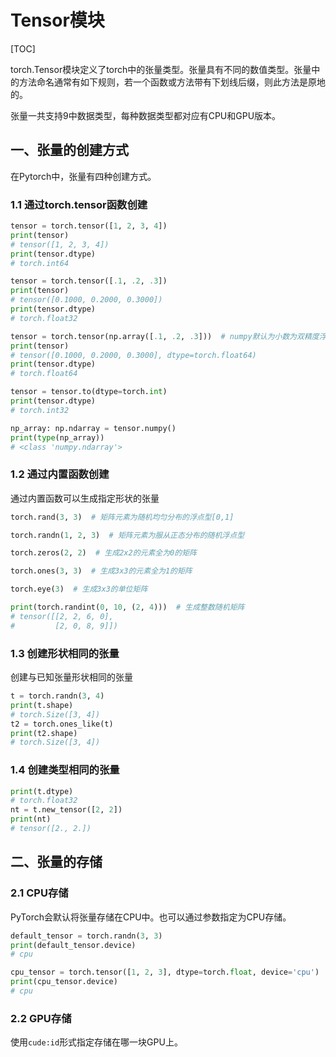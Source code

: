 # Tensor模块

[TOC]

torch.Tensor模块定义了torch中的张量类型。张量具有不同的数值类型。张量中的方法命名通常有如下规则，若一个函数或方法带有下划线后缀，则此方法是原地的。

张量一共支持9中数据类型，每种数据类型都对应有CPU和GPU版本。

## 一、张量的创建方式

在Pytorch中，张量有四种创建方式。

### 1.1 通过torch.tensor函数创建

 ~~~python
tensor = torch.tensor([1, 2, 3, 4])
print(tensor)
# tensor([1, 2, 3, 4])
print(tensor.dtype)
# torch.int64

tensor = torch.tensor([.1, .2, .3])
print(tensor)
# tensor([0.1000, 0.2000, 0.3000])
print(tensor.dtype)
# torch.float32

tensor = torch.tensor(np.array([.1, .2, .3]))  # numpy默认为小数为双精度浮点型
print(tensor)
# tensor([0.1000, 0.2000, 0.3000], dtype=torch.float64)
print(tensor.dtype)
# torch.float64

tensor = tensor.to(dtype=torch.int)
print(tensor.dtype)
# torch.int32

np_array: np.ndarray = tensor.numpy()
print(type(np_array))
# <class 'numpy.ndarray'>
 ~~~

### 1.2 通过内置函数创建

通过内置函数可以生成指定形状的张量

~~~python
torch.rand(3, 3)  # 矩阵元素为随机均匀分布的浮点型[0,1]

torch.randn(1, 2, 3)  # 矩阵元素为服从正态分布的随机浮点型

torch.zeros(2, 2)  # 生成2x2的元素全为0的矩阵

torch.ones(3, 3)  # 生成3x3的元素全为1的矩阵

torch.eye(3)  # 生成3x3的单位矩阵

print(torch.randint(0, 10, (2, 4)))  # 生成整数随机矩阵
# tensor([[2, 2, 6, 0],
#         [2, 0, 8, 9]])
~~~

### 1.3 创建形状相同的张量

创建与已知张量形状相同的张量

~~~python
t = torch.randn(3, 4)
print(t.shape)
# torch.Size([3, 4])
t2 = torch.ones_like(t)
print(t2.shape)
# torch.Size([3, 4])
~~~

### 1.4 创建类型相同的张量

~~~python
print(t.dtype)
# torch.float32
nt = t.new_tensor([2, 2])
print(nt)
# tensor([2., 2.])
~~~

## 二、张量的存储

### 2.1 CPU存储

PyTorch会默认将张量存储在CPU中。也可以通过参数指定为CPU存储。

~~~python
default_tensor = torch.randn(3, 3)
print(default_tensor.device)
# cpu

cpu_tensor = torch.tensor([1, 2, 3], dtype=torch.float, device='cpu')
print(cpu_tensor.device)
# cpu
~~~

### 2.2 GPU存储

使用`cude:id`形式指定存储在哪一块GPU上。

